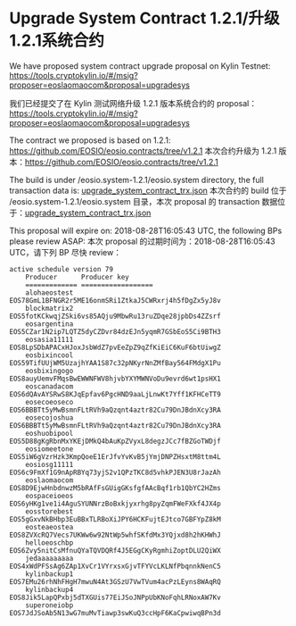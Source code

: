 # Upgrade System Contract 1.2.1/升级1.2.1系统合约

We have proposed system contract upgrade proposal on Kylin Testnet: https://tools.cryptokylin.io/#/msig?proposer=eoslaomaocom&proposal=upgradesys

我们已经提交了在 Kylin 测试网络升级 1.2.1 版本系统合约的 proposal：https://tools.cryptokylin.io/#/msig?proposer=eoslaomaocom&proposal=upgradesys

The contract we proposed is based on 1.2.1: https://github.com/EOSIO/eosio.contracts/tree/v1.2.1
本次合约升级为 1.2.1 版本：https://github.com/EOSIO/eosio.contracts/tree/v1.2.1

The build is under /eosio.system-1.2.1/eosio.system directory, the full transaction data is: [upgrade_system_contract_trx.json](./upgrade_system_contract_trx.json)
本次合约的 build 位于 /eosio.system-1.2.1/eosio.system 目录，本次 proposal 的 transaction 数据位于：[upgrade_system_contract_trx.json](./upgrade_system_contract_trx.json)

This proposal will expire on: 2018-08-28T16:05:43 UTC, the following BPs please review ASAP:
本次 proposal 的过期时间为：2018-08-28T16:05:43 UTC，请下列 BP 尽快 review：


```
active schedule version 79
    Producer      Producer key
    ============= ==================
    alohaeostest  EOS78GmL1BFNGR2r5ME16onmSRi1ZtkaJ5CWRxrj4h5fDgZx5yJ8v
    blockmatrix2  EOS5fotKCkwqjZSki6vs85AQju9MbwRu13ruZDqe28jpbDs4ZZsrf
    eosargentina  EOS5CZar1N2ip7LQTZ5dyCZDvr84dzEJn5yqmR7GSbEoS5Ci9BTH3
    eosasia11111  EOS8LpSDbAPACxHJoxJsbWdZ7pvEeZpZ9qZfKiEiC6KuF6btUiwgZ
    eosbixincool  EOS59TifUUjWM5UzajhYAA1S87c32pNKyrNnZMfBay564FMdgX1Pu
    eosbixingogo  EOS8auyUemvFMqsBwEWWNFWV8hjvbYXYMWNVoDu9evrd6wt1psHX1
    eoscanadacom  EOS6dQAvAYSRwS8KJqEpfav6PgcHND9aaLjLnwKt7Yff1KFHCeTT9
    eosecoeoseco  EOS6BBBTt5yMwBsmnFLtRVh9aQzqnt4aztr82Cu79DnJBdnXcy3RA
    eosecojoshua  EOS6BBBTt5yMwBsmnFLtRVh9aQzqnt4aztr82Cu79DnJBdnXcy3RA
    eoshuobipool  EOS5D88gKgRbnMxYKEjDMkQ4bAuKpZVyxL8degzJCc7fBZGoTWDjf
    eosiomeetone  EOS5iW6gVzrHzk3KmpQoeE1ErJfvYvKvB5jYmjDNPZHsxtM8ttm4L
    eosiosg11111  EOS6c9FmXf1G9nApRBYq73yjS2v1QPzTKC8d5vhkPJEN3U8rJazAh
    eoslaomaocom  EOS8D9EjwHnbdnwzM5bRAfFsGUigGKsfgfAAcBqf1rb1QbYC2HZms
    eospaceioeos  EOS6yHKg1ve1i4AguSYUNNrzBoBxkjyxrhg8pyZqmFWeFXkf4JX4p
    eosstorebest  EOS5gGxvNkBHbp3EuBBxTLRBoXiJPY6HCKFujtEJtco7GBFYpZ8kM
    eosteaeostea  EOS8ZVXcRQ7Vecs7UKWw6w92NtWp5whfSKfdMx3YQjxd8h2hKHWhJ
    helloeoschbp  EOS6Zvy5nitCsMfnuQYaTQVDQRf4J5EGgCKyRgmhiZoptDLU2QiWX
    jedaaaaaaaaa  EOS4xWdPFSsAg6ZAp1XvCr1VYrxsxGjvTFYVcLKLNfPbqnnkNenC5
    kylinbackup1  EOS7EMu26rhNhFHgH7mwuN4At3GSzU7VwTVum4acPzLEyns8WAqRQ
    kylinbackup4  EOS8Jik5LapQPxbj5dTXGUis77EiJSoJNPpUbKNoFqhLRNoxAW7Kv
    superoneiobp  EOS7JdJSoAb5N13wG7muMvTiawp3swKuQ3ccHpF6KaCpwiwqBPn3d
```

